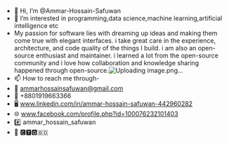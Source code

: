 - 👋 Hi, I’m @Ammar-Hossain-Safuwan
- 👀 I’m interested in programming,data science,machine learning,artificial intelligence etc
- My passion for software lies with dreaming up ideas and making them come true with elegant interfaces. i take great care in the experience, architecture, and code quality of the things I build.
i am also an open-source enthusiast and maintainer. i learned a lot from the open-source community and i love how collaboration and knowledge sharing happened through open-source.![Uploading image.png…]()
- 📫 How to reach me through-
- 📧 ammarhossainsafuwan@gmail.com
- 🤙 +8801919663366
- 🖥️ www.linkedin.com/in/ammar-hossain-safuwan-442960282
- 🌐 www.facebook.com/profile.php?id=100076232101403
- #️⃣ ammar_hossain_safuwan
- 📍  🅲🆃🅶🇧🇩

<!---
Ammar-Hossain-Safuwan/Ammar-Hossain-Safuwan is a ✨ special ✨ repository because its `README.md` (this file) appears on your GitHub profile.
You can click the Preview link to take a look at your changes.
--->
